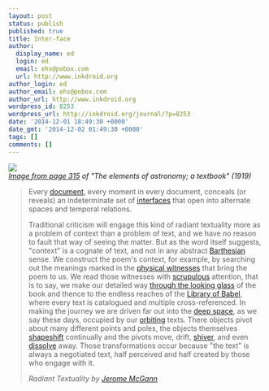 ```yaml
---
layout: post
status: publish
published: true
title: Inter-face
author:
  display_name: ed
  login: ed
  email: ehs@pobox.com
  url: http://www.inkdroid.org
author_login: ed
author_email: ehs@pobox.com
author_url: http://www.inkdroid.org
wordpress_id: 8253
wordpress_url: http://inkdroid.org/journal/?p=8253
date: '2014-12-01 18:49:30 +0000'
date_gmt: '2014-12-02 01:49:30 +0000'
tags: []
comments: []
---
```

<p><a href="https://www.flickr.com/photos/internetarchivebookimages/14779113111/"><img src="http://inkdroid.org/images/radiant.jpg"></a><br />
<cite><a href="https://www.flickr.com/photos/internetarchivebookimages/14779113111/">Image from page 315</a> of "The elements of astronomy; a textbook" (1919)</cite></p>
<blockquote><p>
Every <a href="https://en.wikipedia.org/wiki/Document">document</a>, every moment in every document, conceals (or reveals) an indeterminate set of <a href="https://en.wikipedia.org/wiki/Interface_(computing)">interfaces</a> that open into alternate spaces and temporal relations.</p>
<p>Traditional criticism will engage this kind of radiant textuality more as a problem of context than a problem of text, and we have no reason to fault that way of seeing the matter. But as the word itself suggests, "context" is a cognate of text, and not in any abstract <a href="https://en.wikipedia.org/wiki/Roland_Barthes">Barthesian</a> sense. We construct the poem's context, for example, by searching out the meanings marked in the <a href="https://en.wikipedia.org/wiki/Textual_criticism">physical witnesses</a> that bring the poem to us. We read those witnesses with <a href="https://en.wikipedia.org/wiki/Scrupulosity">scrupulous</a> attention, that is to say, we make our detailed way <a href="https://en.wikipedia.org/wiki/Through_the_Looking-Glass">through the looking glass</a> of the book and thence to the endless reaches of the <a href="https://en.wikipedia.org/wiki/The_Library_of_Babel">Library of Babel</a>, where every text is catalogued and multiple cross-referenced. In making the journey we are driven far out into the <a href="https://en.wikipedia.org/wiki/Extragalactic_astronomy">deep space</a>, as we say these days, occupied by our <a href="https://en.wikipedia.org/wiki/Orbit">orbiting</a> texts. There objects pivot about many different points and poles, the objects themselves <a href="https://en.wikipedia.org/wiki/Shapeshifting">shapeshift</a> continually and the pivots move, drift, <a href="https://en.wikipedia.org/wiki/Shivering">shiver</a>, and even <a href="https://en.wikipedia.org/wiki/Dissolution_(chemistry)">dissolve</a> away. Those transformations occur because "the text" is always a negotiated text, half perceived and half created by those who engage with it.</p>
<p><cite>Radiant Textuality by <a href="https://en.wikipedia.org/wiki/Jerome_McGann">Jerome McGann</a></cite><br />
</blockqoute></p>
